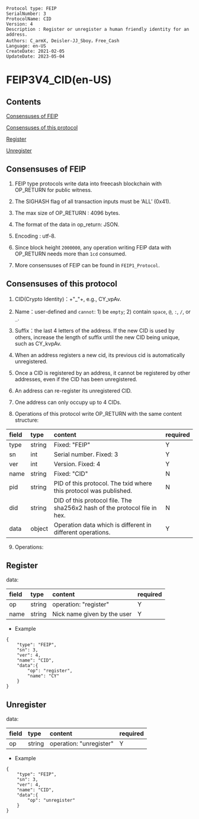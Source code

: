 ```
Protocol type: FEIP
SerialNumber: 3
ProtocolName: CID
Version: 4
Description : Register or unregister a human friendly identity for an address.
Authors: C_armX, Deisler-JJ_Sboy，Free_Cash
Language: en-US
CreateDate: 2021-02-05
UpdateDate: 2023-05-04
```

# FEIP3V4_CID(en-US)

## Contents

[Consensuses of FEIP](#consensuses-of-feip)

[Consensuses of this protocol](#consensuses-of-this-protocol)

[Register](#register)

[Unregister](#unregister)


## Consensuses of FEIP

1. FEIP type protocols write data into freecash blockchain with OP_RETURN for public witness.

2. The SIGHASH flag of all transaction inputs must be ‘ALL’ (0x41).

3. The max size of OP_RETURN : 4096 bytes.

4. The format of the data in op_return: JSON.

5. Encoding : utf-8.

6. Since block height `2000000`, any operation writing FEIP data with OP_RETURN needs more than `1cd` consumed.

7. More consensuses of FEIP can be found in `FEIP1_Protocol`.

## Consensuses of this protocol

1. CID(Crypto Identity)：<name>+"_"+<suffix>, e.g., CY_vpAv.

2. Name：user-defined and `cannot`: 1) be `empty`; 2) contain `space`, `@`, `:`, `/`, or `_`.

3. Suffix：the last 4 letters of the address. If the new CID is used by others, increase the length of suffix until the new CID being unique, such as CY_kvpAv.

4. When an address registers a new cid, its previous cid is automatically unregistered.

5. Once a CID is registered by an address, it cannot be registered by other addresses, even if the CID has been unregistered.

6. An address can re-register its unregistered CID.

7. One address can only occupy up to 4 CIDs.

8. Operations of this protocol write OP_RETURN with the same content structure:

|field|type|content|required|
|:----|:----|:----|:----|
|type|string|Fixed: "FEIP"|Y|
|sn|int|Serial number. Fixed: 3|Y|
|ver|int|Version. Fixed: 4|Y|
|name|string|Fixed: "CID"|N|
|pid|string|PID of this protocol. The txid where this protocol was published.|N|
|did|string|DID of this protocol file. The sha256x2 hash of the protocol file in hex.|N|
|data|object|Operation data which is different in different operations. |Y|

9. Operations:

## Register

data:

|field|type|content|required|
|:----|:----|:----|:----|
|op|string|operation: "register"|Y|
|name|string|Nick name given by the user|Y|

* Example

```
{
    "type": "FEIP",
    "sn": 3,
    "ver": 4,
    "name": "CID",
    "data":{
        "op": "register",
        "name": "CY"
    }
}
```
## Unregister

data:

|field|type|content|required|
|:----|:----|:----|:----|
|op|string|operation: "unregister"|Y|

* Example

```
{
    "type": "FEIP",
    "sn": 3,
    "ver": 4,
    "name": "CID",
    "data":{
        "op": "unregister"
    }
}
```